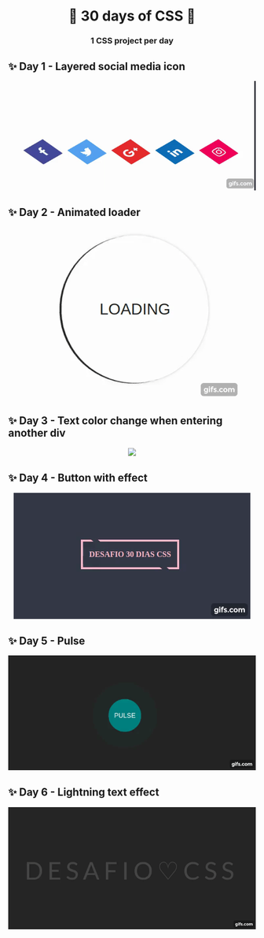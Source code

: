 <h1 align="center">
  <strong>🚀 30 days of CSS 🚀</strong>
</h1>

<h3 align="center">
  1 CSS project per day
</h3>

## ✨ Day 1 - Layered social media icon

<p align="center">
  <img src="assets/day1.gif" />
</p>

## ✨ Day 2 - Animated loader

<p align="center">
  <img src="assets/day2.gif" />
</p>

## ✨ Day 3 - Text color change when entering another div

<p align="center">
  <img src="assets/day3.gif" />
</p>

## ✨ Day 4 - Button with effect

<p align="center">
  <img src="assets/day4.gif" />
</p>

## ✨ Day 5 - Pulse

<p align="center">
  <img src="assets/day5.gif" />
</p>

## ✨ Day 6 - Lightning text effect

<p align="center">
  <img src="assets/day6.gif" />
</p>
